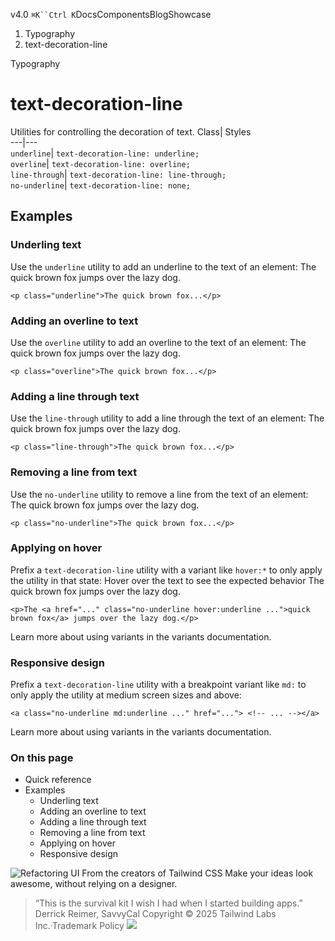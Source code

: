 v4.0
`⌘K``Ctrl K`DocsComponentsBlogShowcase
  1. Typography
  2. text-decoration-line


Typography
# text-decoration-line
Utilities for controlling the decoration of text.
Class| Styles  
---|---  
`underline`| `text-decoration-line: underline;`  
`overline`| `text-decoration-line: overline;`  
`line-through`| `text-decoration-line: line-through;`  
`no-underline`| `text-decoration-line: none;`  
## Examples
### Underling text
Use the `underline` utility to add an underline to the text of an element:
The quick brown fox jumps over the lazy dog.
```
<p class="underline">The quick brown fox...</p>
```

### Adding an overline to text
Use the `overline` utility to add an overline to the text of an element:
The quick brown fox jumps over the lazy dog.
```
<p class="overline">The quick brown fox...</p>
```

### Adding a line through text
Use the `line-through` utility to add a line through the text of an element:
The quick brown fox jumps over the lazy dog.
```
<p class="line-through">The quick brown fox...</p>
```

### Removing a line from text
Use the `no-underline` utility to remove a line from the text of an element:
The quick brown fox jumps over the lazy dog.
```
<p class="no-underline">The quick brown fox...</p>
```

### Applying on hover
Prefix a `text-decoration-line` utility with a variant like `hover:*` to only apply the utility in that state:
Hover over the text to see the expected behavior
The quick brown fox jumps over the lazy dog.
```
<p>The <a href="..." class="no-underline hover:underline ...">quick brown fox</a> jumps over the lazy dog.</p>
```

Learn more about using variants in the variants documentation.
### Responsive design
Prefix a `text-decoration-line` utility with a breakpoint variant like `md:` to only apply the utility at medium screen sizes and above:
```
<a class="no-underline md:underline ..." href="..."> <!-- ... --></a>
```

Learn more about using variants in the variants documentation.
### On this page
  * Quick reference
  * Examples
    * Underling text
    * Adding an overline to text
    * Adding a line through text
    * Removing a line from text
    * Applying on hover
    * Responsive design


![Refactoring UI](https://tailwindcss.com/_next/image?url=%2F_next%2Fstatic%2Fmedia%2Fbook-promo.27d91093.png&w=256&q=75)
From the creators of Tailwind CSS
Make your ideas look awesome, without relying on a designer.
> “This is the survival kit I wish I had when I started building apps.”
> Derrick Reimer, SavvyCal
Copyright © 2025 Tailwind Labs Inc.·Trademark Policy
![](https://cdn.usefathom.com/?h=https%3A%2F%2Ftailwindcss.com&p=%2Fdocs%2Ftext-decoration-line&r=&sid=PMFMDJGK&qs=%7B%7D&cid=7525190)
